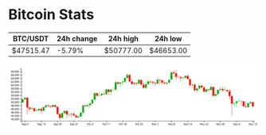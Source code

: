 # Bitcoin Stats

BTC/USDT|24h change|24h high|24h low|
|---|---|---|---|
|$47515.47|-5.79%|$50777.00|$46653.00|

<img src="./chart.svg">
